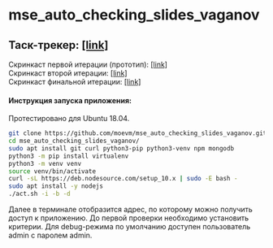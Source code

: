 # mse_auto_checking_slides_vaganov
## Таск-трекер: [[link]](https://github.com/moevm/mse_auto_checking_slides_vaganov/projects/1)  
Скринкаст первой итерации (прототип): [[link]](https://yadi.sk/i/59qktvtQMWLZyw)  
Скринкаст второй итерации: [[link]](https://yadi.sk/i/zHboIWHajNgnKg)  
Скринкаст финальной итерации: [[link]](https://drive.google.com/file/d/1JuTmW1nTFn5pWT72HhZlyj1bzGfbjv8D/view?usp=sharing)
#### Инструкция запуска приложения:  
Протестировано для Ubuntu 18.04.  
```bash
git clone https://github.com/moevm/mse_auto_checking_slides_vaganov.git
cd mse_auto_checking_slides_vaganov/
sudo apt install git curl python3-pip python3-venv npm mongodb
python3 -m pip install virtualenv
python3 -m venv venv
source venv/bin/activate
curl -sL https://deb.nodesource.com/setup_10.x | sudo -E bash -
sudo apt install -y nodejs
./act.sh -i -b -d
```  
Далее в терминале отобразится адрес, по которому можно получить доступ к приложению. До первой проверки необходимо установить критерии. Для debug-режима по умолчанию доступен пользователь admin с паролем admin.
 
